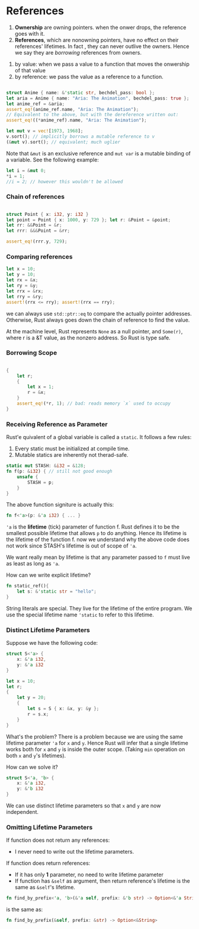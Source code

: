 # References

1. **Ownership** are owning pointers. when the onwer drops, the reference goes with it.
2. **References**, which are nonowning pointers, have no effect on their references' lifetimes. In fact , they can never outlive the owners. Hence we say they are _borrowing_ references from owners.

1) by value: when we pass a value to a function that moves the onwership of that value
2) by reference: we pass the value as a reference to a function.

```rust

struct Anime { name: &'static str, bechdel_pass: bool };
let aria = Anime { name: "Aria: The Animation", bechdel_pass: true };
let anime_ref = &aria;
assert_eq!(anime_ref.name, "Aria: The Animation");
// Equivalent to the above, but with the dereference written out:
assert_eq!((*anime_ref).name, "Aria: The Animation");
```

```rust
let mut v = vec![1973, 1968];
v.sort(); // implicitly borrows a mutable reference to v
(&mut v).sort(); // equivalent; much uglier
```

Note that `&mut` is an exclusive reference and `mut var` is a mutable binding of a variable. See the following example: <br>

```rust
let i = &mut 0;
*i = 1;
//i = 2; // however this wouldn't be allowed
```

### Chain of references

```rust

struct Point { x: i32, y: i32 }
let point = Point { x: 1000, y: 729 }; let r: &Point = &point;
let rr: &&Point = &r;
let rrr: &&&Point = &rr;

assert_eq!(rrr.y, 729);
```

### Comparing references

```rust
let x = 10;
let y = 10;
let rx = &x;
let ry = &y;
let rrx = &rx;
let rry = &ry;
assert!(rrx <= rry); assert!(rrx == rry);
```

we can always use `std::ptr::eq` to compare the actually pointer addresses. Otherwise, Rust always goes down the chain of reference to find the value.

At the machine level, Rust represents `None` as a null pointer, and `Some(r)`, where r is a &T value, as the nonzero address. So Rust is type safe.

### Borrowing Scope

```rust

{
    let r;
    {
        let x = 1;
        r = &x;
    }
    assert_eq!(*r, 1); // bad: reads memory `x` used to occupy
}

```

### Receiving Reference as Parameter

Rust'e quivalent of a global variable is called a `static`. It follows a few rules:
1. Every static must be initialized at compile time.
2. Mutable statics are inherently not therad-safe. 

```rust
static mut STASH: &i32 = &128;
fn f(p: &i32) { // still not good enough
    unsafe {
        STASH = p;
    }
}
```

The above function signiture is actually this:

```rust
fn f<'a>(p: &'a i32) { ... }
```

`'a` is the **lifetime** (tick) parameter of function f. Rust defines it to be the smallest possible lifetime that allows `p` to do anything. Hence its lifetime is the lifetime of the function f.
now we understand why the above code does not work since STASH's lifetime is out of scope of `'a`.

We want really mean by lifetime is that any parameter passed to `f` must live as least as long as `'a`.

How can we write explicit lifetime?

```rust
fn static_ref(){
    let s: &'static str = "hello";
}
```

String literals are special. They live for the lifetime of the entire program.
We use the special lifetime name `'static` to refer to this lifetime.

### Distinct Lifetime Parameters

Suppose we have the following code:

```rust
struct S<'a> {
    x: &'a i32,
    y: &'a i32
}

let x = 10;
let r;
{
    let y = 20;
    {
        let s = S { x: &x, y: &y };
        r = s.x;
    }
}

```

What's the problem? There is a problem because we are using the same lifetime parameter `'a` for `x` and `y`. Hence Rust will infer that a single lifetime works both for `x` and `y` is inside the outer scope. (Taking `min` operation on both `x` and `y`'s lifetimes).

How can we solve it?

```rust
struct S<'a, 'b> {
    x: &'a i32,
    y: &'b i32
}
```

We can use distinct lifetime parameters so that `x` and `y` are now independent.

### Omitting Lifetime Parameters

If function does not return any references:

- I never need to write out the lifetime parameters.

If function does return references:

- If it has only **1** parameter, no need to write lifetime parameter
- If function has `&self` as argument, then return reference's lifetime is the same as `&self`'s lifetime.

```rust
fn find_by_prefix<'a, 'b>(&'a self, prefix: &'b str) -> Option<&'a String>
```

is the same as:

```rust
fn find_by_prefix(&self, prefix: &str) -> Option<&String>
```
